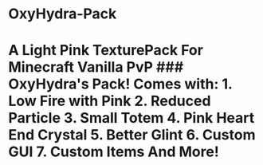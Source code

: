 # OxyHydra-Pack
# A Light Pink TexturePack For Minecraft Vanilla PvP ### **OxyHydra's Pack!** Comes with: 1. Low Fire with Pink 2. Reduced Particle 3. Small Totem 4. Pink Heart End Crystal 5. Better Glint 6. Custom GUI 7. Custom Items  And More!
